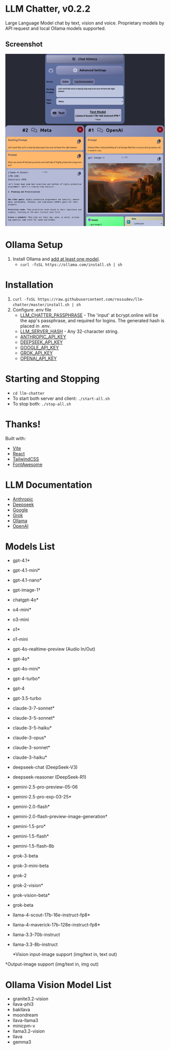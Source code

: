 # LLM Chatter, v0.2.2

Large Language Model chat by text, vision and voice. Proprietary models by API request and local Ollama models supported.

## Screenshot

![Screenshot of LLM Chatter](screenshot.png)

# Ollama Setup

1. Install Ollama and [add at least one model](https://www.ollama.ai/library).
   - `curl -fsSL https://ollama.com/install.sh | sh`

# Installation

1. `curl -fsSL https://raw.githubusercontent.com/rossudev/llm-chatter/master/install.sh | sh`
2. Configure .env file
   - [LLM_CHATTER_PASSPHRASE](https://bcrypt.online/) - The 'input' at bcrypt.online will be the app's passphrase, and required for logins. The generated hash is placed in .env.
   - [LLM_SERVER_HASH](https://duckduckgo.com/?q=generate+password+32+characters) - Any 32-character string.
   - [ANTHROPIC_API_KEY](https://www.anthropic.com/api)
   - [DEEPSEEK_API_KEY](https://platform.deepseek.com/api_keys)
   - [GOOGLE_API_KEY](https://ai.google.dev/gemini-api/docs/billing)
   - [GROK_API_KEY](https://console.x.ai/)
   - [OPENAI_API_KEY](https://platform.openai.com/account/billing)

# Starting and Stopping

- `cd llm-chatter`
- To start both server and client: `./start-all.sh`
- To stop both: `./stop-all.sh`

# Thanks!

Built with:

- [Vite](https://vitejs.dev/)
- [React](https://react.dev/)
- [TailwindCSS](https://tailwindcss.com/)
- [FontAwesome](https://fontawesome.com/)

# LLM Documentation

- [Anthropic](https://docs.anthropic.com/)
- [Deepseek](https://api-docs.deepseek.com/)
- [Google](https://ai.google.dev/gemini-api/docs)
- [Grok](https://docs.x.ai/docs)
- [Ollama](https://github.com/jmorganca/ollama/blob/main/docs/api.md)
- [OpenAI](https://platform.openai.com/docs/overview)

# Models List

- gpt-4.1\*
- gpt-4.1-mini\*
- gpt-4.1-nano\*
- gpt-image-1†
- chatgpt-4o\*
- o4-mini\*
- o3-mini
- o1\*
- o1-mini
- gpt-4o-realtime-preview (Audio In/Out)
- gpt-4o\*
- gpt-4o-mini\*
- gpt-4-turbo\*
- gpt-4
- gpt-3.5-turbo
- claude-3-7-sonnet\*
- claude-3-5-sonnet\*
- claude-3-5-haiku\*
- claude-3-opus\*
- claude-3-sonnet\*
- claude-3-haiku\*
- deepseek-chat (DeepSeek-V3)
- deepseek-reasoner (DeepSeek-R1)
- gemini-2.5-pro-preview-05-06
- gemini-2.5-pro-exp-03-25\*
- gemini-2.0-flash\*
- gemini-2.0-flash-preview-image-generation†
- gemini-1.5-pro\*
- gemini-1.5-flash\*
- gemini-1.5-flash-8b
- grok-3-beta
- grok-3-mini-beta
- grok-2
- grok-2-vision\*
- grok-vision-beta\*
- grok-beta
- llama-4-scout-17b-16e-instruct-fp8\*
- llama-4-maverick-17b-128e-instruct-fp8\*
- llama-3.3-70b-instruct
- llama-3.3-8b-instruct

  \*Vision input-image support (img/text in, text out)

†Output-image support (img/text in, img out)

# Ollama Vision Model List

- granite3.2-vision
- llava-phi3
- bakllava
- moondream
- llava-llama3
- minicpm-v
- llama3.2-vision
- llava
- gemma3
